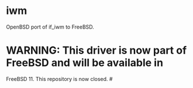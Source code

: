 # iwm
OpenBSD port of if_iwm to FreeBSD.

# WARNING: This driver is now part of FreeBSD and will be available in
  FreeBSD 11.  This repository is now closed. #

